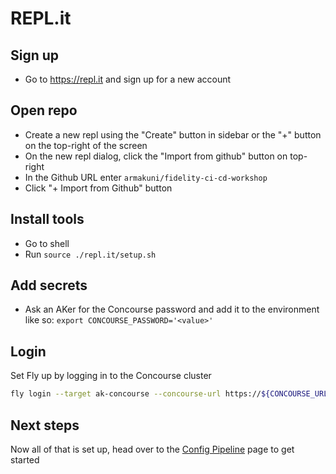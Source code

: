# REPL.it

## Sign up
* Go to https://repl.it and sign up for a new account

## Open repo
* Create a new repl using the "Create" button in sidebar or the "+" button on the top-right of the screen
* On the new repl dialog, click the "Import from github" button on top-right
* In the Github URL enter `armakuni/fidelity-ci-cd-workshop`
* Click "+ Import from Github" button

## Install tools
* Go to shell
* Run `source ./repl.it/setup.sh`

## Add secrets
* Ask an AKer for the Concourse password and add it to the environment like so:
`export CONCOURSE_PASSWORD='<value>'`

## Login
Set Fly up by logging in to the Concourse cluster

```sh
fly login --target ak-concourse --concourse-url https://${CONCOURSE_URL} --username ${CONCOURSE_USERNAME} --password "${CONCOURSE_PASSWORD}"
```

## Next steps
Now all of that is set up, head over to the [Config Pipeline](../docs/2-config-pipeline.md) page to get started